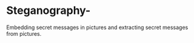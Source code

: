 # Steganography-
Embedding secret messages in pictures and extracting secret messages from pictures. 
